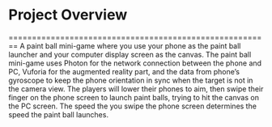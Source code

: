 # Project Overview
========================================================
A paint ball mini-game where you use your phone as the paint ball launcher and your computer display screen as the canvas. The paint ball mini-game uses Photon for the network connection between the phone and PC, Vuforia for the augmented reality part, and the data from phone’s gyroscope to keep the phone orientation in sync when the target is not in the camera view. The players will lower their phones to aim, then swipe their finger on the phone screen to launch paint balls, trying to hit the canvas on the PC screen. The speed the you swipe the phone screen determines the speed the paint ball launches.
